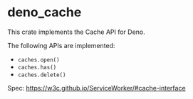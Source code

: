 # deno_cache

This crate implements the Cache API for Deno.

The following APIs are implemented:

- `caches.open()`
- `caches.has()`
- `caches.delete()`

Spec: https://w3c.github.io/ServiceWorker/#cache-interface
